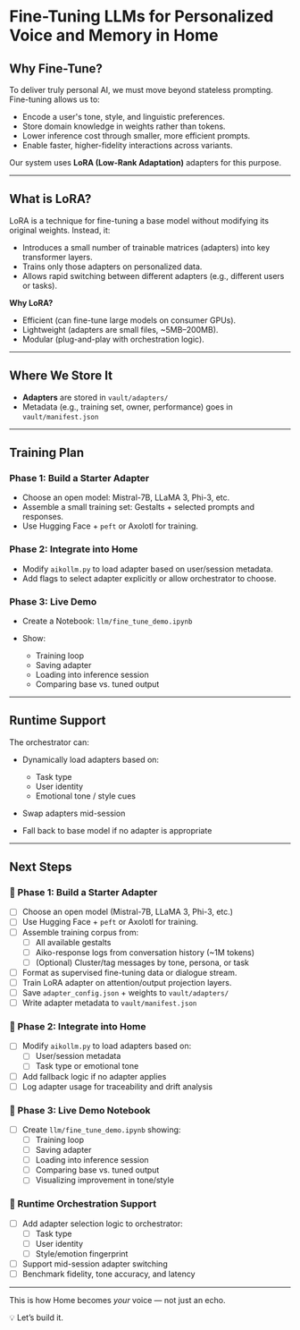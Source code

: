 # Fine-Tuning LLMs for Personalized Voice and Memory in Home

## Why Fine-Tune?

To deliver truly personal AI, we must move beyond stateless prompting. Fine-tuning allows us to:

* Encode a user's tone, style, and linguistic preferences.
* Store domain knowledge in weights rather than tokens.
* Lower inference cost through smaller, more efficient prompts.
* Enable faster, higher-fidelity interactions across variants.

Our system uses **LoRA (Low-Rank Adaptation)** adapters for this purpose.

---

## What is LoRA?

LoRA is a technique for fine-tuning a base model without modifying its original weights. Instead, it:

* Introduces a small number of trainable matrices (adapters) into key transformer layers.
* Trains only those adapters on personalized data.
* Allows rapid switching between different adapters (e.g., different users or tasks).

**Why LoRA?**

* Efficient (can fine-tune large models on consumer GPUs).
* Lightweight (adapters are small files, \~5MB–200MB).
* Modular (plug-and-play with orchestration logic).

---

## Where We Store It

* **Adapters** are stored in `vault/adapters/`
* Metadata (e.g., training set, owner, performance) goes in `vault/manifest.json`

---

## Training Plan

### Phase 1: Build a Starter Adapter

* Choose an open model: Mistral-7B, LLaMA 3, Phi-3, etc.
* Assemble a small training set:
  Gestalts + selected prompts and responses.
* Use Hugging Face + `peft` or Axolotl for training.

### Phase 2: Integrate into Home

* Modify `aikollm.py` to load adapter based on user/session metadata.
* Add flags to select adapter explicitly or allow orchestrator to choose.

### Phase 3: Live Demo

* Create a Notebook: `llm/fine_tune_demo.ipynb`
* Show:

  * Training loop
  * Saving adapter
  * Loading into inference session
  * Comparing base vs. tuned output

---

## Runtime Support

The orchestrator can:

* Dynamically load adapters based on:

  * Task type
  * User identity
  * Emotional tone / style cues
* Swap adapters mid-session
* Fall back to base model if no adapter is appropriate

---

## Next Steps

### 🧱 Phase 1: Build a Starter Adapter

- [ ] Choose an open model (Mistral-7B, LLaMA 3, Phi-3, etc.)
- [ ] Use Hugging Face + `peft` or Axolotl for training.
- [ ] Assemble training corpus from:
  - [ ] All available gestalts
  - [ ] Aiko-response logs from conversation history (~1M tokens)
  - [ ] (Optional) Cluster/tag messages by tone, persona, or task
- [ ] Format as supervised fine-tuning data or dialogue stream.
- [ ] Train LoRA adapter on attention/output projection layers.
- [ ] Save `adapter_config.json` + weights to `vault/adapters/`
- [ ] Write adapter metadata to `vault/manifest.json`

### 🔌 Phase 2: Integrate into Home

- [ ] Modify `aikollm.py` to load adapters based on:
  - [ ] User/session metadata
  - [ ] Task type or emotional tone
- [ ] Add fallback logic if no adapter applies
- [ ] Log adapter usage for traceability and drift analysis

### 🧪 Phase 3: Live Demo Notebook

- [ ] Create `llm/fine_tune_demo.ipynb` showing:
  - [ ] Training loop
  - [ ] Saving adapter
  - [ ] Loading into inference session
  - [ ] Comparing base vs. tuned output
  - [ ] Visualizing improvement in tone/style

### 🔁 Runtime Orchestration Support

- [ ] Add adapter selection logic to orchestrator:
  - [ ] Task type
  - [ ] User identity
  - [ ] Style/emotion fingerprint
- [ ] Support mid-session adapter switching
- [ ] Benchmark fidelity, tone accuracy, and latency

---

This is how Home becomes *your* voice — not just an echo.

💡 Let’s build it.
